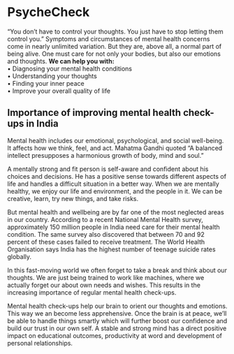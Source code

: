 # PsycheCheck
“You don’t have to control your thoughts. You just have to stop letting them control you.”
Symptoms and circumstances of mental health concerns come in nearly unlimited variation. But they are, above all, a normal part of being alive. One must care for not only your bodies, but also our emotions and thoughts.
<b>We can help you with:</b> <br>
•	Diagnosing your mental health conditions<br>
•	Understanding your thoughts<br>
•	Finding your inner peace<br>
•	Improve your overall quality of life<br>


<h2>Importance of improving mental health check-ups in India</h2>

Mental health includes our emotional, psychological, and social well-being. It affects how we think, feel, and act. Mahatma Gandhi quoted “A balanced intellect presupposes a harmonious growth of body, mind and soul.”

A mentally strong and fit person is self-aware and confident about his choices and decisions. He has a positive sense towards different aspects of life and handles a difficult situation in a better way. When we are mentally healthy, we enjoy our life and environment, and the people in it. We can be creative, learn, try new things, and take risks.

But mental health and wellbeing are by far one of the most neglected areas in our country. According to a recent National Mental Health survey, approximately 150 million people in India need care for their mental health condition. The same survey also discovered that between 70 and 92 percent of these cases failed to receive treatment. The World Health Organisation says India has the highest number of teenage suicide rates globally.

In this fast-moving world we often forget to take a break and think about our thoughts. We are just being trained to work like machines, where we actually forget our about own needs and wishes. This results in the increasing importance of regular mental health check-ups. 

Mental health check-ups help our brain to orient our thoughts and emotions. This way we an become less apprehensive. Once the brain is at peace, we’ll be able to handle things smartly which will further boost our confidence and build our trust in our own self. A stable and strong mind has a direct positive impact on educational outcomes, productivity at word and development of personal relationships.
